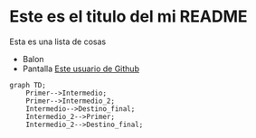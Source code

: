 # Este es el titulo del mi **README**

Esta es una lista de cosas

- Balon
- Pantalla
  [Este usuario de Github](https://github.com/Mestosc)
```mermaid
graph TD;
    Primer-->Intermedio;
    Primer-->Intermedio_2;
    Intermedio-->Destino_final;
    Intermedio_2-->Primer;
    Intermedio_2-->Destino_final;
```
